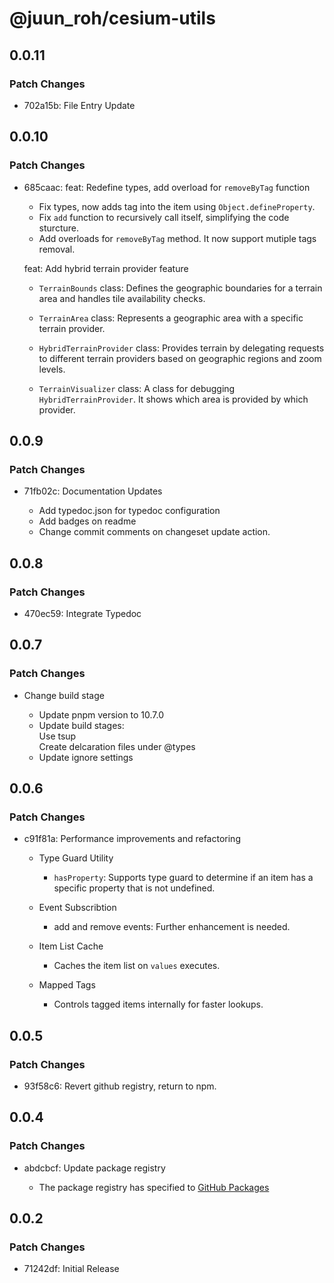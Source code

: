 # @juun_roh/cesium-utils

## 0.0.11

### Patch Changes

- 702a15b: File Entry Update

## 0.0.10

### Patch Changes

- 685caac: feat: Redefine types, add overload for `removeByTag` function

  - Fix types, now adds tag into the item using `Object.defineProperty`.
  - Fix `add` function to recursively call itself, simplifying the code sturcture.
  - Add overloads for `removeByTag` method. It now support mutiple tags removal.

  feat: Add hybrid terrain provider feature

  - `TerrainBounds` class:
    Defines the geographic boundaries for a terrain area and handles tile availability checks.

  - `TerrainArea` class:
    Represents a geographic area with a specific terrain provider.

  - `HybridTerrainProvider` class:
    Provides terrain by delegating requests to different terrain providers
    based on geographic regions and zoom levels.

  - `TerrainVisualizer` class:
    A class for debugging `HybridTerrainProvider`. It shows which area is provided by which provider.

## 0.0.9

### Patch Changes

- 71fb02c: Documentation Updates

  - Add typedoc.json for typedoc configuration
  - Add badges on readme
  - Change commit comments on changeset update action.

## 0.0.8

### Patch Changes

- 470ec59: Integrate Typedoc

## 0.0.7

### Patch Changes

- Change build stage

  - Update pnpm version to 10.7.0
  - Update build stages:  
    Use tsup  
    Create delcaration files under @types
  - Update ignore settings

## 0.0.6

### Patch Changes

- c91f81a: Performance improvements and refactoring

  - Type Guard Utility

    - `hasProperty`: Supports type guard to determine if an item has a specific property that is not undefined.

  - Event Subscribtion

    - add and remove events: Further enhancement is needed.

  - Item List Cache

    - Caches the item list on `values` executes.

  - Mapped Tags
    - Controls tagged items internally for faster lookups.

## 0.0.5

### Patch Changes

- 93f58c6: Revert github registry, return to npm.

## 0.0.4

### Patch Changes

- abdcbcf: Update package registry

  - The package registry has specified to [GitHub Packages](https://npm.pkg.github.com/)

## 0.0.2

### Patch Changes

- 71242df: Initial Release
